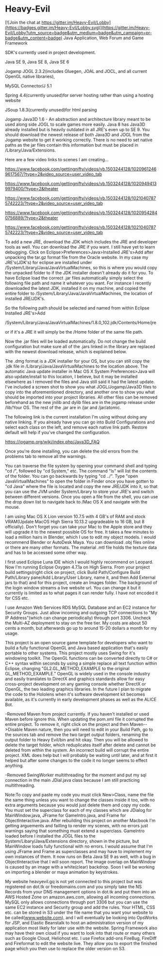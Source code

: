 # Heavy-Evil

[![Join the chat at https://gitter.im/Heavy-Evil/Lobby](https://badges.gitter.im/Heavy-Evil/Lobby.svg)](https://gitter.im/Heavy-Evil/Lobby?utm_source=badge&utm_medium=badge&utm_campaign=pr-badge&utm_content=badge)
Java Application, Web Forum and Game Framework

SDK's currently used in project development. 

Java SE 9, Java SE 8, Java SE 6  

Jogamp JOGL 2.3.2(includes Gluegen, JOAL and JOCL, and all current OpenGL native libraries),

MySQL Connector/J 5.1

Spring 4.4(currently unused)for server hosting rather than using a hosting website

JSoup 1.8.3(currently unused)for html parsing

Jogamp Java3D 1.6 - An abstraction and architecture library meant to be used along side JOGL to scale games more easily. Java 8 has Java3D already installed but is heavily outdated in all JRE's even up to SE 9. You should download the newest release of both Java3D and JOGL from the Jogamp website to get it working correctly. There is no need to set native paths as the jar files contain this information but must be placed in /Library/Java/Extensions. 

Here are a few video links to scenes I am creating...

https://www.facebook.com/gettingnifty/videos/vb.1503244128/10209612469617567/?type=2&video_source=user_video_tab

https://www.facebook.com/gettingnifty/videos/vb.1503244128/10209494139979400/?type=2&theater

https://www.facebook.com/gettingnifty/videos/vb.1503244128/10210407875742223/?type=2&video_source=user_video_tab

https://www.facebook.com/gettingnifty/videos/vb.1503244128/10209542840756889/?type=2&theater

https://www.facebook.com/gettingnifty/videos/vb.1503244128/10210407875742223/?type=2&video_source=user_video_tab

To add a new JRE, download the JDK which includes the JRE and developer tools as well. You can download the JRE if you want. I still have yet to learn debugging. Click on Eclipse>Preferences>Java>Installed JRE's>Add after unpacking the tar.gz format file from the Oracle website. In my case my JRE's(JDK's) for eclipse are installed under /System/Library/Java/JavaVirtualMachines, so this is where you would copy the unpacked folder to if the JDK installer doesn't already do it for you. To have Eclipse load the correct .jar files automatically simply select the following file path and name it whatever you want. For instance I recently downloaded the latest JDK, installed it on my machine, and copied the entire folder to /System/Library/Java/JavaVirtualMachines, the location of installed JRE/JDK's. 

So the following path should be selected and named from within Eclipse Installed JRE's>Add

/System/Library/Java/JavaVirtualMachines/1.8.0_102.jdk/Contents/Home/jre

or if it's a JRE it will simply be the /Home folder of the same file path.

Now the .jar files will be loaded automatically. Do not change the build configuration but make sure all of the .jars linked in the library are replaced with the newest download release, which is explained below.

The .dmg format is a JDK installer for your OS, but you can still copy the .jdk file in /Library/Java/JavaVirtualMachines to the location above. The automatic Java update installer in Mac OS X System Preferences>Java will also update/install to this location, I believe, but it may be installed elsewhere as I removed the files and Java still said it had the latest update. I've included a screen shot to show you what JOGL/Jogamp/Java3D files to copy into the aforementioned directory, and another one to show you what should be imported into your project libraries. All other files can be removed beforehand as the new jnilib and dylib files are in the jogamp release under /lib/Your OS. The rest of the .jar are in /jar and /jar/atomic.

The following link is the current installation I'm using without doing any native linking. If you already have you can go into Build Configurations and select each class on the left, and remove each native link path. Restore default will help if you've changed the configuration.

https://jogamp.org/wiki/index.php/Java3D_FAQ

Once you're done installing, you can delete the old errors from the problems tab to remove all the warnings.

You can traverse the file system by opening your command shell and typing "cd /", followed by "cd System," etc. The command "ls" will list the contents of the folder. You can go backwards by typing "cd ../". Type "open JavaVirtualMachines" to open the folder in Finder once you have gotten to "cd Java" where the file is located and copy the new JRE/JDK into it, so that you can use the JVM under System/Library to store your JRE's and switch between different versions. Once you open a file from the shell, you can use the drop down list to navigate back to /Mac OS X and navigate with the mouse.

I am using Mac OS X Lion version 10.7.5 with 4 GB's of RAM and stock VRAM(Update MacOS High Sierra 10.13.2 upgradeable to 16 GB, but 8 officially). Don't forget you can take your Mac to the Apple store and they will upgrade it to the newest possible OS for free. It takes a few minutes to load a million hairs in Blender, which I use to edit my object models. I would recommend Blender or AutoDesk Maya. You can download .obj files online or there are many other formats. The material .mtl file holds the texture data and has to be accessed some other way. 

I first used Eclipse Luna IDE which I would highly recommend on Leopard. Now I'm running Eclipse Oxygen 4.7.1a on High Sierra. From your project build settings(right click on project, click Build Path/Configure Build Path/Library pane/Add Library/User Library, name it, and then Add External jars to that) and for this project, create an Images folder. The background of the login window streams a live website url. You can change it but it currently is limited as to what pages it can render fully. I have not encoded it for CSS etc.    

I use Amazon Web Services RDS MySQL Database and an EC2 instance for Security Groups. Just allow incoming and outgoing TCP connections to "My IP Address"(which can change periodically) through port 3306. Uncheck the Multi-AZ deployment to stay on the free tier. My costs are about 50 cents a month, but afterwards go up to around 15-20 dollars a month for my usage.  

This project is an open source game template for developers who want to build a fully functional OpenGL and Java based application that's easily portable to other systems. This project mostly uses Swing for it's windowing toolkit. The OpenGL functions can be converted directly to C# or C++ syntax within seconds by using a simple replace all text function within Eclipse, changing "GL2.GL_METHOD_EXAMPLE to the original GL_METHOD_EXAMPLE." OpenGL is widely used in the console industry and easily translates to DirectX and graphics standards allow for easy cross-project development on any gaming console whether DirectX or OpenGL, the two leading graphics libraries. In the future I plan to migrate the code to the Hololens when it's software development kit becomes available, as it's currently in early development phases as well as the ALICE Bot. 

  -Removed Maven from project currently. If you haven't installed or used Maven before ignore this. When updating the pom.xml file it corrupted the entire project. To remove it, right click on the project and then Maven-->Disable Maven nature, then you will need to edit in your Build Path, go to the sources tab and remove the two target output folders, renaming the output folder to Heavy Evil/bin and hit okay. Then you will be allowed to delete the target folder, which reduplicates itself after delete and cannot be deleted from within the system. An incorrect build will corrupt the entire project. XML does help but I will probably be waiting until later, and at first it helped but after some changes to the code it no longer seems to effect anything. 
  
  -Removed SwingWorker multithreading for the moment and put my sql connection in the main JDial.java class because I am still practicing multithreading.
  
  Note:To copy and paste my code you must click New>Class, name the file the same thing unless you want to change the classes inside it too, with no extra arguments because you would just delete them and copy my code. You must set the superclass for each of my classes which are JDialog for MainWindow.java, JFrame for GameIntro.java, and Frame for ObjectInteractive.java. After rebuilding this project on another Macbook I'm getting arguements and failling to render my scenes, with no errors just warnings saying that something must extend a superclass. GameIntro loaded before I installed the JOGL files to the System/Libary/Java/Extensions directory, shown in the picture, but MainWindow loads fully functional with no errors. I would assume that I'm using JFrame and Frame as superclasses and may have to implement my own instances of them. It now runs on Beta Java SE 9 as well, with a bug in ObjectInteractive that I will soon report. The image overlap on MainWindow is caused by an image with a white(clear) backdrop. Soon I will be working on importing a blender or maya animation by keystrokes. 
  
  My website heavyevil.gq is not yet connected to this project but was registered on dot.tk or freedomains.com and you simply take the NS Records from your DNS management options in dot.tk and put them into an AWS Hosted Zone on amazon.aws.com, allowing all incoming connections. MySQL only allows connections through port 3306 but you can use the same EC2 instance and Security group and add the rules. Your HTML, CSS etc. can be stored in S3 under the file name that you want your website to be called(www.website.com), and I will eventually be looking into OpsWorks for JSP, and Elastic Beanstalk to host an administration version of my application most likely for later use with the website. Spring Framework also may have their own cloud if you want to look into that route or many others such as Google Cloud, Heliohost etc. I use Firefox add-ons FireBug, FireDiff and Fireformat to edit the website live. They allow you to export the finished page which you then use to replace the older version on S3.

